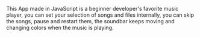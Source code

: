 
This App made in JavaScript is a beginner developer's favorite music player, you can set your selection of songs and files internally, you can skip the songs, pause and restart them, the soundbar keeps moving and changing colors when the music is playing.
